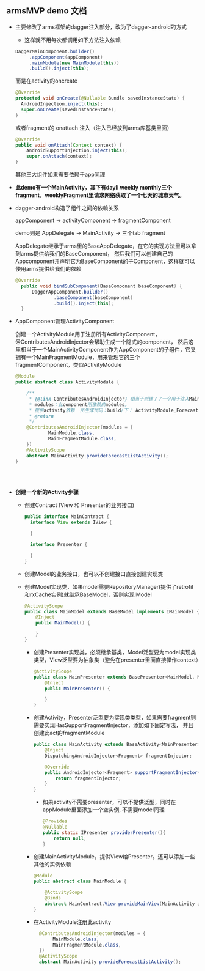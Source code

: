 ## **armsMVP demo 文档**
- 主要修改了arms框架的dagger注入部分，改为了dagger-android的方式
  - 这样就不用每次都调用如下方法注入依赖
   ``` java
   DaggerMainComponent.builder()
        .appComponent(appComponent)
        .mainModule(new MainModule(this))
        .build().inject(this);  
  ```
  而是在activity的oncreate  
  ``` java
  @Override
  protected void onCreate(@Nullable Bundle savedInstanceState) {
    AndroidInjection.inject(this);
    super.onCreate(savedInstanceState);
  }
  ```
  或者fragment的 onattach 注入（注入已经放到arms库基类里面）
  ```java
  @Override
  public void onAttach(Context context) {
      AndroidSupportInjection.inject(this);
      super.onAttach(context);
  }
  ```
  其他三大组件如果需要依赖于app同理


- **此demo有一个MainActivity，其下有dayli weekly monthly三个fragment，weeklyFragment里请求网络获取了一个七天的城市天气。**


- dagger-android构造了组件之间的依赖关系  

  appComponent -> activityComponent -> fragmentComponent

  demo则是 AppDelegate -> MainActivity -> 三个tab fragment

  AppDelegate继承于arms里的BaseAppDelegate，在它的实现方法里可以拿到arms提供给我们的BaseComponent，
  然后我们可以创建自己的Appcomponent并声明它为BaseComponent的子Component，这样就可以使用arms提供给我们的依赖
  ``` java
  @Override
    public void bindSubComponent(BaseComponent baseComponent) {
        DaggerAppComponent.builder()
                .baseComponent(baseComponent)
                .build().inject(this);
    }
  ```
- AppComponent管理ActivityComponent

  创建一个ActivityModule用于注册所有ActivityComponent，@ContributesAndroidInjector会帮助生成一个隐式的component，
  然后这里相当于一个MainActivityComponent作为AppComponent的子组件，它又拥有一个MainFragmentModule，用来管理它的三个
  fragmentComponent，类似ActivityModule

  ``` java
  @Module
  public abstract class ActivityModule {

      /**
       * {@link ContributesAndroidInjector} 相当于创建了了一个用于注入MainActivity的AppComponent的子Component,
       * modules：此component所依赖的modules。
       * 提供activity依赖  所生成代码：build/下： ActivityModule_ForecastListActivityInjector
       * @return
       */
      @ContributesAndroidInjector(modules = {
              MainModule.class,
              MainFragmentModule.class,
      })
      @ActivityScope
      abstract MainActivity provideForecastListActivity();
  }
  ```  
  <br/><br/>
- **创建一个新的Activity步骤**

    - 创建Contract (View 和 Presenter的业务接口)  

      ``` java
      public interface MainContract {
        interface View extends IView {

        }

        interface Presenter {

        }
      }
      ```
    - 创建Model的业务接口，也可以不创建接口直接创建实现类

  - 创建Model实现类，如果model需要RepositoryManager(提供了retrofit和rxCache实例)就继承BaseModel，否则实现IModel
      ``` java
      @ActivityScope
      public class MainModel extends BaseModel implements IMainModel {
          @Inject
          public MainModel() {

          }
      }
      ```
    - 创建Presenter实现类，必须继承基类，Model泛型要为model实现类类型，View泛型要为抽象类（避免在presenter里面直接操作context）
      ``` java
      @ActivityScope
      public class MainPresenter extends BasePresenter<MainModel, MainContract.View> implements MainContract.Presenter {
          @Inject
          public MainPresenter() {

          }
      }
      ```
    - 创建Activity，Presenter泛型要为实现类类型，如果需要fragment则需要实现HasSupportFragmentInjector，添加如下固定写法，
      并且创建此act的fragmentModule
      ``` java
      public class MainActivity extends BaseActivity<MainPresenter> implements MainContract.View, HasSupportFragmentInjector {
          @Inject
          DispatchingAndroidInjector<Fragment> fragmentInjector;

          @Override
          public AndroidInjector<Fragment> supportFragmentInjector() {
              return fragmentInjector;
          }
      }
      ```
      - 如果activity不需要presenter，可以不提供泛型，同时在appModule里面添加一个空实例, 不需要model同理
        ``` java
        @Provides
        @Nullable
        public static IPresenter providerPresenter(){
            return null;
        }
        ```
    - 创建MainActivityModule，提供View给Presenter。还可以添加一些其他的实例依赖
      ``` java
      @Module
      public abstract class MainModule {

          @ActivityScope
          @Binds
          abstract MainContract.View provideMainView(MainActivity activity);
      }
      ```
    - 在ActivityModule注册此activity
      ``` java
        @ContributesAndroidInjector(modules = {
             MainModule.class,
             MainFragmentModule.class,
        })  
        @ActivityScope  
        abstract MainActivity provideForecastListActivity();
      ```
